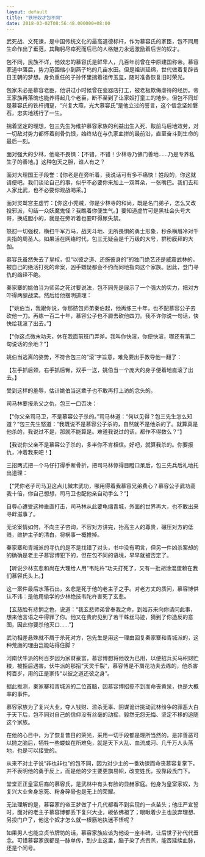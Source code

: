 ```yaml
---
layout: default
title: "铁杆奴才包不同"
date: 2018-03-02T08:56:48.000000+08:00
---
```


武死战、文死谏，是中国传统文化的最高道德标杆，作为慕容氏的家臣，包不同用生命作出了垂范，其鞠躬尽瘁死而后已的人格魅力永远激励着后世的奴才。

包不同，民族不详，他效忠的慕容氏是鲜卑人，几百年前曾在中原建国称帝。慕容家道中落后，势力范围缩小到燕子坞的几亩水田。但是祖训延绵，世代做着复辟昔日王朝的梦想。身负重任的子孙怀里揣着祖传玉玺，随时准备恢复旧时荣光。

包家未必是慕容老臣，他讲过小时候曾在瓷器店打工，被老板欺侮虐待的经历。帝王家族再落魄也能养得起几个老臣，断不至到了让家奴打童工的地步。但包不同却是慕容氏的铁杆拥趸，“兴复大燕，光大慕容氏”是他立过的誓言，这个信念坚如磐石，忠实地践行了一生。

揣着坚定的理想，包三先生为维护慕容家族的利益出生入死、鞍前马后地效劳，对一切敌对势力都怀着刻骨仇恨，始终站在与仇家血拼的最前沿，直至奋斗到生命的最后一刻。

面对强大的少林，他毫不畏惧：【不错，不错！少林寺乃佛门善地……乃是专养私生子的善地。】这种包天之胆，谁人有之？

面对大理国王子段誉：【你老是在旁听着，我说话可有多不痛快！姓段的，你这就请便吧。我们谈论自己的事，似乎不必要你来加上一双耳朵，一张嘴巴。我们去和人家比武，也不必要你观战喝采。】

面对灵鹫宫主虚竹：【你这小秃贼，你是少林寺的和尚，既是名门弟子，怎么又改投邪派，勾结一众妖魔鬼怪？我瞧着你便生气。】要知道虚竹可是黑社会头号大哥，换成胆小的，就是在旁听着也要吓得尿失禁。

怒怼一切强权，横扫千军万马，战天斗地、无所畏惧的勇士形象，秒杀横眉冷对千夫指的周圣人。如果活在网络时代，包三无疑会是千万级的大号，群粉膜拜的大伽。

慕容氏虽然失去了皇权，但“以彼之道、还施彼身的”的独门绝艺还是威震武林的。被自己的绝活打死的命案，凶手嫌疑都会不约而同地指向这个家族。因此，登门寻仇的络绎不绝。

秦家寨的姚伯当为师弟之死讨要说法，包不同先是展示了一个强大的实力，把对方吓得两腿战栗。然后给他摆明道理：

【“姚伯当，我跟你说，你那脓包师弟秦伯起，他再练三十年，也不配慕容公子去砍他一刀。再练一百二十年，慕容公子也不屑去砍他四刀。我不许你说一句话，快快给我滚了出去。”】

【“你这点微末功夫，休在我面前班门弄斧。我叫你快滚，你便快滚，哪还有第二句说话的余地？”】

姚伯当逃离的姿势，不符合包三的“滚”字旨意，难免要出手教导他一翻了：

【左手抓后颈，右手抓后臀，双手一送，姚伯当一个庞大的身子便着地直滚了出去。】

受到这样的羞辱，估计姚伯当这辈子也不敢再打上访的念头的。

司马林要报杀父之仇，包三一口否决：

【“你父亲司马卫，不是慕容公子杀的。”司马林道：“何以见得？包三先生怎么知道？”包三先生怒道：“我既说不是慕容公子杀的，自然就不是他杀的了。就算真是他杀的，我说过不是，那就不能算是。难道我说过的话，都作不得数么？”】

【我说你父亲不是慕容公子杀的，多半你不肯相信。好吧，就算我杀的。你要报仇，冲着我来吧！】

三招两式把一个马仔打得手断骨折，把司马林惊得目瞪口呆后，包三先兵后礼地托出道理：

【“凭你老子司马卫这点儿微末武功，哪用得着我慕容兄弟费心？慕容公子武功高我十倍，你自己想想，司马卫也配他亲自动手么？”】

自尊心遭受这种垂直打击，司马林从此要龟缩青城，外面的世界再大，也不敢出来寻衅滋事了。

无论案情如何，不向主子咨询，不容对方讲完，抬高主人的尊贵，碾压对方的低贱，维护主子的清白，将祸事一概推掉。

秦家寨和青城派的寻仇的是不是找错了对头，书中没有明言，但另一件凶杀案却的的确确是老主子慕容博犯下的，但在包不同的语境，早早就被否定了。

【听说少林玄悲和尚在大理给人用“韦陀杵”功夫打死了，又有一批胡涂混蛋赖在我们慕容氏头上。】

这一案件最后水落石出，玄悲是死于他的老主子之手。对老方丈的质问，慕容博供认不讳：是他用偷学的少林绝技韦陀杵害死了玄悲。

【玄慈脸有悲悯之色，说道：“我玄悲师弟曾奉我之命，到姑苏来向你请问此事，想来他言语之中得罪了你。他又在贵府见到了若干蛛丝马迹，猜到了你造反的意图，因此你要杀他灭口……”】

武功相差悬殊就不屑于杀死对方，包先生是用这一理由回复秦家寨和青城派的，这种荒唐的理由岂能站得住脚？

河南伏牛派的柯百岁因为家财豪富，慕容博想将他收为已用，以便招兵买马积财贮粮，被拒后遇害。伏牛派的那招“天灵千裂”，慕容博是不屑花功夫去练的，他杀害柯百岁，用的正是家传“以彼之道还彼之身”。

据此推测，秦家寨和青城派的二位首脑，因慕容博招揽不到而命丧黄泉，也是大概率的事件。

慕容家族为了复兴大业，夺人钱财、滥杀无辜、阴谋诡计挑动武林纷争的罪恶大白于天下后，包不同对自己的信仰没有丝毫的动摇，毅然无怨无悔、坚定不移的追随这个家族。

在他的心目中，为了恢复昔日的荣光，采用一切手段都是理所当然的，是非善恶可以抛之脑后，牺牲一些蝼蚁在所难免，就是天下大乱、血流成河、几千万人头落地，也是可以接受的。

从来不对主子说“非也非也”的包不同，因为对少主的一番劝谏而命丧慕容复掌下，并不表明他的勇于反上，而是他的少主要更旗易帜，改变姓氏，投靠段氏门下。

堂堂正正皇室后裔的慕容氏，是武林中有头有脸的显赫家庭。他身为皇室家奴，为复兴大业舍身忘死、粉身碎骨也是无上的荣耀。

无法理解的是，慕容家的帝王梦做了十几代都看不到实现的一点苗头；他庄严宣誓时，面对的老主子慕容博都丢下复兴大业，皈依佛祖了；眼瞅着少主也放弃理想、另投门户了，他这个奴才怎么就一根筋地执迷不悟呢？

如果男人也能立贞节牌坊的话，慕容家族应该为他设一座丰碑，让后世子孙代代垂念。可惜慕容家族都是一脉单传，到少主这里，脑子染了点贵羔，能否延续血脉，还是个问号。

